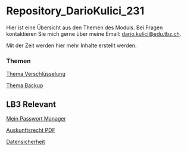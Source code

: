 # Repository_DarioKulici_231

Hier ist eine Übersicht aus den Themen des Moduls. Bei Fragen kontaktieren Sie mich gerne über meine Email: dario.kulici@edu.tbz.ch.

Mit der Zeit werden hier mehr Inhalte erstellt werden. 

### Themen
[Thema Verschlüsselung](Themen/Verschlüsselung/VerschlüsselungÜbersicht.md)

[Thema Backup](Themen/Backup/Thema-Backup.md)

## LB3 Relevant

[Mein Passwort Manager](/01_M231_Datenschutz/Themen/LB3/MeinPasswortManager.md)

[Auskunftsrecht PDF](/Themen/LB3/Auskunftsrecht/Brief_Auskunftsrecht_Kulici.pdf)

[Datensicherheit](/Themen/LB3/Datensicherheit.md)
